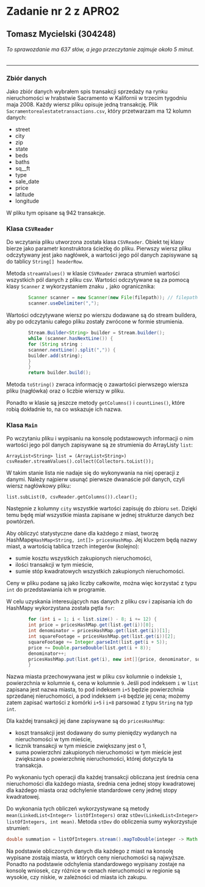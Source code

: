 # Zadanie nr 2 z APRO2

## Tomasz Mycielski (304248)
###### To sprawozdanie ma 637 słów, a jego przeczytanie zajmuje około 5 minut.
--------------

### Zbiór danych

Jako zbiór danych wybrałem spis transakcji sprzedaży na rynku nieruchomości w hrabstwie Sacramento w Kalifornii w trzecim tygodniu maja 2008. Każdy wiersz pliku opisuje jedną transakcję. Plik `Sacramentorealestatetransactions.csv`, który przetwarzam ma 12 kolumn danych:
- street
- city
- zip
- state
- beds
- baths
- sq__ft
- type
- sale_date
- price
- latitude
- longitude

W pliku tym opisane są 942 transakcje.

### Klasa `CSVReader`

Do wczytania pliku utworzona została klasa `CSVReader`. Obiekt tej klasy bierze jako parametr konstruktora ścieżkę do pliku. Pierwszy wiersz pliku odczytywany jest jako nagłówek, a wartości jego pól danych zapisywane są do tablicy `String[] headerRow`.

Metoda `streamValues()` w klasie `CSVReader` zwraca strumień wartości wszystkich pól danych z pliku csv. Wartości odczytywane są za pomocą klasy `Scanner` z wykorzystaniem znaku `,` jako ogranicznika:
```java
        Scanner scanner = new Scanner(new File(filepath)); // filepath to ścieżka do pliku
        scanner.useDelimiter(",");
```
Wartości odczytywane wiersz po wierszu dodawane są do stream buildera, aby po odczytaniu całego pliku zostały zwrócone w formie strumienia.
```java
        Stream.Builder<String> builder = Stream.builder();
        while (scanner.hasNextLine()) {
        for (String string :
        scanner.nextLine().split(",")) {
        builder.add(string);
        }
        }
        return builder.build();
```

Metoda `toString()` zwraca informację o zawartości pierwszego wiersza pliku (nagłówka) oraz o liczbie wierszy w pliku.

Ponadto w klasie są jeszcze metody `getColumns()` i `countLines()`, które robią dokładnie to, na co wskazuje ich nazwa.

### Klasa `Main`

Po wczytaniu pliku i wypisaniu na konsolę podstawowych informacji o nim wartości jego pól danych zapisywane są ze strumienia do ArrayListy `list`:
```
ArrayList<String> list = (ArrayList<String>) csvReader.streamValues().collect(Collectors.toList());
```
W takim stanie lista nie nadaje się do wykonywania na niej operacji z danymi. Należy najpierw usunąć pierwsze dwanaście pól danych, czyli wiersz nagłówkowy pliku:
```
list.subList(0, csvReader.getColumns()).clear();
```
Następnie z kolumny `city` wszystkie wartości zapisuję do zbioru `set`. Dzięki temu będę miał wszystkie miasta zapisane w jednej strukturze danych bez powtórzeń.

Aby obliczyć statystyczne dane dla każdego z miast, tworzę HashMapę`HashMap<String, int[]> pricesHashMap`. Jej kluczem będą nazwy miast, a wartością tablica trzech integerów (kolejno):
- sumie kosztu wszystkich zakupionych nieruchomości,
- ilości transakcji w tym mieście,
- sumie stóp kwadratowych wszystkich zakupionych nieruchomości.

Ceny w pliku podane są jako liczby całkowite, można więc korzystać z typu `int` do przedstawiania ich w programie.


W celu uzyskania interesujących nas danych z pliku csv i zapisania ich do HashMapy wykorzystana została pętla `for`:
```java
        for (int i = 1; i < list.size() - 8; i += 12) {
        int price = pricesHashMap.get(list.get(i))[0];
        int denominator = pricesHashMap.get(list.get(i))[1];
        int squareFootage = pricesHashMap.get(list.get(i))[2];
        squareFootage += Integer.parseInt(list.get(i + 5));
        price += Double.parseDouble(list.get(i + 8));
        denominator++;
        pricesHashMap.put(list.get(i), new int[]{price, denominator, squareFootage});
        }
```
Nazwa miasta przechowywana jest w pliku csv kolumnie o indeksie `1`, powierzchnia w kolumnie `6`, cena w kolumnie `9`. Jeśli pod indeksem `i` w `list` zapisana jest nazwa miasta, to pod indeksem `i+5` będzie powierzchnia sprzedanej nieruchomości, a pod indeksem `i+8` będzie jej cena; możemy zatem zapisać wartości z komórki `i+5` i `i+8` parsować z typu `String` na typ `int`.

Dla każdej transakcji jej dane zapisywane są do `pricesHashMap`:
- koszt transakcji jest dodawany do sumy pieniędzy wydanych na nieruchomości w tym mieście,
- licznik transakcji w tym mieście zwiększany jest o 1,
- suma powierzchni zakupionych nieruchomości w tym mieście jest zwiększana o powierzchnię nieruchomości, której
  dotyczyła ta transakcja.


Po wykonaniu tych operacji dla każdej transakcji obliczana jest średnia cena nieruchomości dla każdego miasta, średnia cena jednej stopy kwadratowej dla każdego miasta oraz odchylenie standardowe ceny jednej stopy kwadratowej.


Do wykonania tych obliczeń wykorzystywane są metody `mean(LinkedList<Integer> listOfIntegers)` oraz `stDev(LinkedList<Integer> listOfIntegers, int mean)`. Metoda `stDev` do obliczenia sumy wykorzystuje strumień:
```java
double summation = listOfIntegers.stream().mapToDouble(integer -> Math.pow((double) integer - (double) mean, 2)).sum();
```

Na podstawie obliczonych danych dla każdego z miast na konsolę wypisane zostają miasta, w których ceny nieruchomości są najwyższe. Ponadto na podstawie odchylenia standardowego wypisany zostaje na konsolę wniosek, czy różnice w cenach nieruchomości w regionie są wysokie, czy niskie, w zależności od miasta ich zakupu.